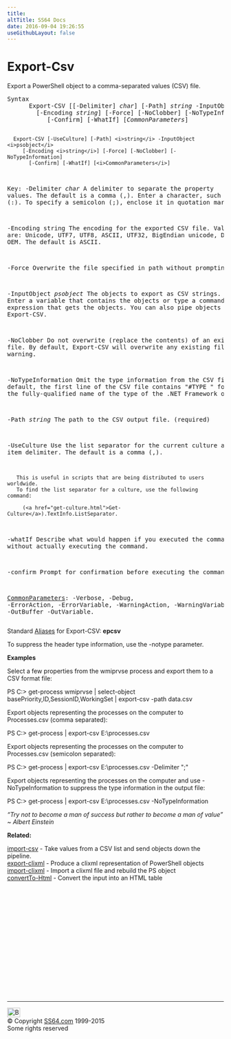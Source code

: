```yaml
---
title:
altTitle: SS64 Docs
date: 2016-09-04 19:26:55
useGithubLayout: false
---
```

<!-- #BeginLibraryItem "/Library/head_ps.lbi" --><!-- #EndLibraryItem --><h1>Export-Csv</h1> 
<p>Export a PowerShell object to  a comma-separated values (CSV) file.</p>
<pre>Syntax
      Export-CSV [[-Delimiter] <i>char</i>] [-Path] <i>string</i> -InputObject <i>psobject</i>
        [-Encoding <i>string</i>] [-Force] [-NoClobber] [-NoTypeInformation]
           [-Confirm] [-WhatIf] [<i>CommonParameters</i>] 

      Export-CSV [-UseCulture] [-Path] <i>string</i> -InputObject <i>psobject</i> 
         [-Encoding <i>string</i>] [-Force] [-NoClobber] [-NoTypeInformation]
           [-Confirm] [-WhatIf] [<i>CommonParameters</i>] 

Key:
   -Delimiter <i>char</i>
       A delimiter to separate the property values.
       The default is a comma (,). Enter a character, such as a colon (:). 
       To specify a semicolon (;), enclose it in quotation marks.

   -Encoding string
       The encoding for the exported CSV file.
       Valid values are: Unicode, UTF7, UTF8, ASCII, UTF32, 
       BigEndian unicode, Default, and OEM. The default is ASCII.

   -Force
       Overwrite the file specified in path without prompting.

   -InputObject <i>psobject</i>
       The objects to export as CSV strings.
       Enter a variable that contains the objects or type a command or
       expression that gets the objects. You can also pipe objects to Export-CSV.

   -NoClobber 
       Do not overwrite (replace the contents) of an existing file.
       By default, Export-CSV will overwrite any existing file without warning.

   -NoTypeInformation
       Omit the type information from the CSV file.
       By default, the first line of the CSV file contains "#TYPE " 
       followed by the fully-qualified name of the type of the .NET Framework object.

   -Path <i>string</i>
       The path to the CSV output file. (required)

   -UseCulture
       Use the list separator for the current culture as the item delimiter.
       The default is a comma (,).

       This is useful in scripts that are being distributed to users worldwide.
       To find the list separator for a culture, use the following command:

         (<a href="get-culture.html">Get-Culture</a>).TextInfo.ListSeparator.
        
   -whatIf
       Describe what would happen if you executed the command without actually
       executing the command.
       
   -confirm
       Prompt for confirmation before executing the command.
 
   <a href="common.html">CommonParameters</a>:
       -Verbose, -Debug, -ErrorAction, -ErrorVariable, -WarningAction, -WarningVariable,
       -OutBuffer -OutVariable.</pre>
<p>Standard <a href="get-alias.html">Aliases</a> for Export-CSV:<span class="code"> <b>epcsv</b></span></p>
<p>To suppress the header type information, use the -notype parameter.</p>
<p><b>Examples</b></p>
<p>Select a few properties from the wmiprvse process and export them to a CSV format file:</p>
<p class="code">PS C:&gt; get-process wmiprvse | select-object basePriority,ID,SessionID,WorkingSet | export-csv -path data.csv</p>
<p>Export objects representing the processes on the computer to  Processes.csv (comma separated):</p>
<p class="code">PS C:&gt; get-process | export-csv E:\processes.csv </p>
<p>Export objects representing the processes on the computer to Processes.csv (semicolon separated):</p>
<p class="code">PS C:&gt; get-process | export-csv E:\processes.csv -Delimiter ";"</p>
<p>Export objects representing the processes on the computer and use <span class="code">-NoTypeInformation</span> to suppress the type information in the output file:</p>
<p class="code">PS C:&gt; get-process | export-csv E:\processes.csv -NoTypeInformation</p>
<p class="quote"><i>“Try not to become a man of success but rather to become a man of value” ~ Albert Einstein</i></p>
<p><b>Related:</b></p>
<p> <a href="import-csv.html">import-csv</a> - Take values from a CSV list and send objects down the pipeline.<br>
<a href="export-clixml.html">export-clixml</a> - Produce a clixml representation of PowerShell objects<br>
<a href="import-clixml.html">import-clixml</a> - Import a clixml file and rebuild the PS object<br>
<a href="convertto-html.html">convertTo-Html</a> - Convert the input into an HTML table</p><!-- #BeginLibraryItem "/Library/foot_ps.lbi" --><p>
<!-- PowerShell300 -->
<ins class="adsbygoogle" style="display:inline-block;width:300px;height:250px" data-ad-client="ca-pub-6140977852749469" data-ad-slot="6253539900"></ins>
<script>
(adsbygoogle = window.adsbygoogle || []).push({});
</script></p>
<hr>
<div id="bl" class="footer"><a href="export-csv.html#"><img src="../images/top.png" width="30" height="22" alt="Back to the Top"></a></div>
<div id="br" class="footer, tagline">© Copyright <a href="http://ss64.com/">SS64.com</a> 1999-2015<br>
Some rights reserved</div><!-- #EndLibraryItem -->
